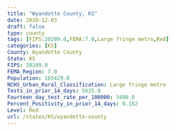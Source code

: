 ```yaml
---
title: "Wyandotte County, KS"
date: 2020-12-03
draft: false
type: county
tags: [FIPS:20209.0,FEMA:7.0,Large fringe metro,Red]
categories: [KS]
County: Wyandotte County
State: KS
FIPS: 20209.0
FEMA_Region: 7.0
Population: 165429.0
NCHS_Urban_Rural_Classification: Large fringe metro
Tests_in_prior_14_days: 5625.0
Fourteen_day_test_rate_per_100000: 3400.0
Percent_Positivity_in_prior_14_days: 0.162
Level: Red
url: /states/KS/wyandotte-county
---
```



